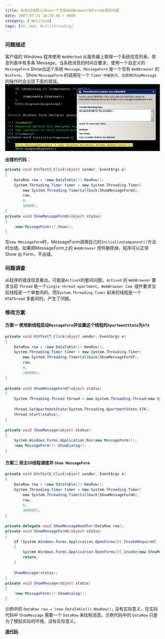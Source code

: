 ```yaml
---
title: 在非UI线程上Show一个含有WebBrowser的Form出现的问题
date: 2007-07-31 16:20:46 + 0080
category: [.Net/Java]
tags: [C#, Web, Multithreading]
---
```


### 问题描述  

客户端的 Windows 程序使用 `WebMethod` 从服务器上取得一个系统信息列表。信息列表中有多条 Message。当系统消息的时间合要求，使用一个自定义的 `MessageForm` Show出这个系统 `Message。MessageForm` 是一个含有 `WebBrowser` 的 `WinForm`， Show `MessageForm` 的调用在一个 `Timer` `中被执行。当调用ShowMessage` 的操作时会出现下面的错误。    
![Error](/assets/attachments/2007/07/31_161910_b91euiprocesspb1.gif)  

**出错的代码：**  
```c#
private void btnTestS_Click(object sender, EventArgs e)  
{  
    DataRow row = (new DataTable()).NewRow();  
    System.Threading.Timer timer = new System.Threading.Timer(
        new System.Threading.TimerCallback(ShowMessageFormS),  
        row,  
        0, 
        30000);  
}  
private void ShowMessageFormS(object status)  
{  
    (new MessageForm()).Show();  
}
```

在`new MessageForm`时，MessageForm调用自己的`InitializeComponent()`方法时出错。如果把MessageForm上的 `WebBrowser` 控件删除掉，程序可以正常 Show 出 Form，不出错。  

### 问题调查  
从程序的错误信息看出，可能是`ActiveX`的套间问题。`ActiveX` 的 `WebBrowser` 要求当前 `Thread` 是一个`single-thread apartment`。`WebBrowser Com `组件要求当前线程是一个单套间的，而S`ystem.Threading.Timer` 起来的线程是一个 `MTAThread` 多套间的。产生了问题。  

### 修改方案 
#### 方案一 使用新线程启动`MessageForm`并设置这个线程的`ApartmentState`为`STA`

```c#  
private void btnTestT_Click(object sender, EventArgs e)  
{  
    DataRow row = (new DataTable()).NewRow();  
    System.Threading.Timer timer = new System.Threading.Timer(  
        new System.Threading.TimerCallback(ShowMessageFormT),  
        row,  
        0,  
        300000);  
}  

private void ShowMessageFormT(object status)  
{  
    System.Threading.Thread thread = new System.Threading.Thread(new System.Threading.ParameterizedThreadStart(ShowMessage));  
    
    thread.SetApartmentState(System.Threading.ApartmentState.STA);
    thread.Start(status);  
}  

private void ShowMessage(object status)  
{  
    System.Windows.Forms.Application.Run(new MessageForm());  
    (new MessageForm()).ShowDialog();  
}  
```  

#### 方案二 用主UI线程调度并 `Show MessageForm`
```c#
private void btnTestG_Click(object sender, EventArgs e)  
{  
    DataRow row = (new DataTable()).NewRow();  
    System.Threading.Timer timer = new System.Threading.Timer(  
        new System.Threading.TimerCallback(ShowMessageFormG),  
        row,  
        0,  
        300000);  
}  

private delegate void ShowMessageHandler(DataRow row);  
private void ShowMessageFormG(object status)  
{  
    if (System.Windows.Forms.Application.OpenForms[0].InvokeRequired)  
    {  
        System.Windows.Forms.Application.OpenForms[0].Invoke(new ShowMessageHandler(ShowMessageFormG), new object[] { status });
        return;  
    }  
    
    ShowMessage(status);  
}  
private void ShowMessage(object status)  
{  
    (new MessageForm()).ShowDialog();  
}  
```

示例中的 `DataRow row = (new DataTable()).NewRow();` 没有实际意义，在实际代码中 `ShowMessage` 需要一个 `DataRow` 来绘制消息。示例代码中的 `DataRow` 只是为了模拟实际的环境，没有实际意义。  

[**源代码**](/assets/attachments/2007/07/31_162029_52t8UIProcessTest.rar)

